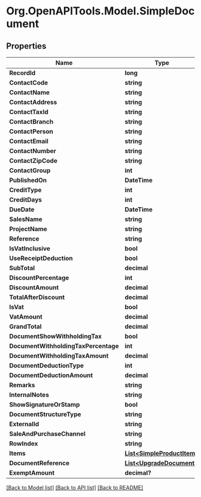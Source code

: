 # Org.OpenAPITools.Model.SimpleDocument

## Properties

Name | Type | Description | Notes
------------ | ------------- | ------------- | -------------
**RecordId** | **long** |  | [optional] 
**ContactCode** | **string** |  | [optional] 
**ContactName** | **string** |  | [optional] 
**ContactAddress** | **string** |  | [optional] 
**ContactTaxId** | **string** |  | [optional] 
**ContactBranch** | **string** |  | [optional] 
**ContactPerson** | **string** |  | [optional] 
**ContactEmail** | **string** |  | [optional] 
**ContactNumber** | **string** |  | [optional] 
**ContactZipCode** | **string** |  | [optional] 
**ContactGroup** | **int** |  | [optional] 
**PublishedOn** | **DateTime** |  | [optional] 
**CreditType** | **int** |  | [optional] 
**CreditDays** | **int** |  | [optional] 
**DueDate** | **DateTime** |  | [optional] 
**SalesName** | **string** |  | [optional] 
**ProjectName** | **string** |  | [optional] 
**Reference** | **string** |  | [optional] 
**IsVatInclusive** | **bool** |  | [optional] 
**UseReceiptDeduction** | **bool** |  | [optional] 
**SubTotal** | **decimal** |  | [optional] 
**DiscountPercentage** | **int** |  | [optional] 
**DiscountAmount** | **decimal** |  | [optional] 
**TotalAfterDiscount** | **decimal** |  | [optional] 
**IsVat** | **bool** |  | [optional] 
**VatAmount** | **decimal** |  | [optional] 
**GrandTotal** | **decimal** |  | [optional] 
**DocumentShowWithholdingTax** | **bool** |  | [optional] 
**DocumentWithholdingTaxPercentage** | **int** |  | [optional] 
**DocumentWithholdingTaxAmount** | **decimal** |  | [optional] 
**DocumentDeductionType** | **int** |  | [optional] 
**DocumentDeductionAmount** | **decimal** |  | [optional] 
**Remarks** | **string** |  | [optional] 
**InternalNotes** | **string** |  | [optional] 
**ShowSignatureOrStamp** | **bool** |  | [optional] 
**DocumentStructureType** | **string** |  | [optional] 
**ExternalId** | **string** |  | [optional] 
**SaleAndPurchaseChannel** | **string** |  | [optional] 
**RowIndex** | **string** |  | [optional] 
**Items** | [**List&lt;SimpleProductItem&gt;**](SimpleProductItem.md) |  | [optional] 
**DocumentReference** | [**List&lt;UpgradeDocument&gt;**](UpgradeDocument.md) |  | [optional] 
**ExemptAmount** | **decimal?** |  | [optional] 

[[Back to Model list]](../README.md#documentation-for-models) [[Back to API list]](../README.md#documentation-for-api-endpoints) [[Back to README]](../README.md)

